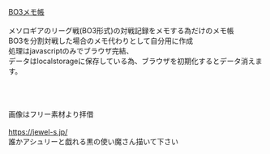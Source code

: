 <a href=https://oftnoftnoftn.github.io/BO3/BO3.html>BO3メモ帳</a><br><br>
メソロギアのリーグ戦(BO3形式)の対戦記録をメモする為だけのメモ帳<br>
BO3を分割対戦した場合のメモ代わりとして自分用に作成<br>
処理はjavascriptのみでブラウザ完結、<br>
データはlocalstorageに保存している為、ブラウザを初期化するとデータ消えます。<br><br>


<br><br>
画像はフリー素材より拝借<br><br>
https://jewel-s.jp/<br>
誰かアシュリーと戯れる黒の使い魔さん描いて下さい
